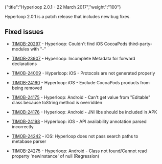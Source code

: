 {"title":"Hyperloop 2.0.1 - 22 March 2017","weight":"100"}

Hyperloop 2.0.1 is a patch release that includes new bug fixes.

## Fixed issues

* [TIMOB-20297](https://jira.appcelerator.org/browse/TIMOB-20297) - Hyperloop: Couldn't find iOS CocoaPods third-party-modules with "-"

* [TIMOB-23907](https://jira.appcelerator.org/browse/TIMOB-23907) - Hyperloop: Incomplete Metadata for forward declarations

* [TIMOB-24009](https://jira.appcelerator.org/browse/TIMOB-24009) - Hyperloop: iOS - Protocols are not generated properly

* [TIMOB-24160](https://jira.appcelerator.org/browse/TIMOB-24160) - Hyperloop: iOS - Exclude CocoaPods products from being removed

* [TIMOB-24175](https://jira.appcelerator.org/browse/TIMOB-24175) - Hyperloop: Android - Can't get value from "Editable" class because toString method is overridden

* [TIMOB-24176](https://jira.appcelerator.org/browse/TIMOB-24176) - Hyperloop: Android - JNI libs should be included in APK

* [TIMOB-24198](https://jira.appcelerator.org/browse/TIMOB-24198) - Hyperloop: iOS - API availability annotation parsed incorrectly

* [TIMOB-24242](https://jira.appcelerator.org/browse/TIMOB-24242) - iOS: Hyperloop does not pass search paths to metabase parser

* [TIMOB-24275](https://jira.appcelerator.org/browse/TIMOB-24275) - Hyperloop: Android - Class not found/Cannot read property 'newInstance' of null (Regression)
